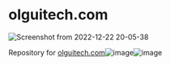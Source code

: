 # olguitech.com

![Screenshot from 2022-12-22 20-05-38](https://user-images.githubusercontent.com/64656937/209239958-3f4cd194-6a9c-4429-a13d-0fc3f38b654b.png)

Repository for [olguitech.com](https://olguitech.com)![image](https://user-images.githubusercontent.com/64656937/209240106-ae22834a-1cac-472e-87b4-c6f59dabc585.png)![image](https://user-images.githubusercontent.com/64656937/209240109-058c03da-e357-4347-aeed-ebc22d5ce291.png)

